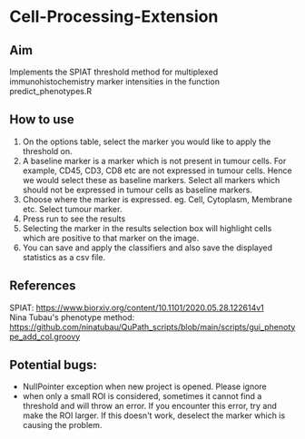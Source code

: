 # Cell-Processing-Extension

## Aim
Implements the SPIAT threshold method for multiplexed immunohistochemistry marker intensities in the function predict_phenotypes.R

## How to use
1. On the options table, select the marker you would like to apply the threshold on. 
2. A baseline marker is a marker which is not present in tumour cells. For example, CD45, CD3, CD8 etc are not expressed in tumour cells. Hence we would select these as baseline markers. Select all markers which should not be expressed in tumour cells as baseline markers.
3. Choose where the marker is expressed. eg. Cell, Cytoplasm, Membrane etc. Select tumour marker. 
4. Press run to see the results
5. Selecting the marker in the results selection box will highlight cells which are positive to that marker on the image. 
6. You can save and apply the classifiers and also save the displayed statistics as a csv file. 

## References
SPIAT: https://www.biorxiv.org/content/10.1101/2020.05.28.122614v1  
Nina Tubau's phenotype method: https://github.com/ninatubau/QuPath_scripts/blob/main/scripts/gui_phenotype_add_col.groovy  

## Potential bugs:
- NullPointer exception when new project is opened. Please ignore
- when only a small ROI is considered, sometimes it cannot find a threshold and will throw an error. If you encounter this error, try and make the ROI larger. If this doesn't work, deselect the marker which is causing the problem. 

